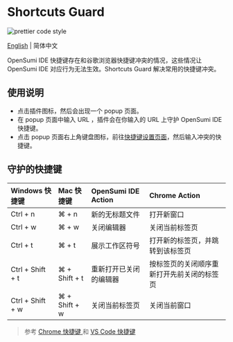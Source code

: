 # Shortcuts Guard

![prettier code style](https://img.shields.io/badge/code_style-prettier-ff69b4.svg?style=flat-square)

[English](./README.md) | 简体中文

OpenSumi IDE 快捷键存在和谷歌浏览器快捷键冲突的情况，这些情况让 OpenSumi IDE 对应行为无法生效。Shortcuts Guard 解决常用的快捷键冲突。

## 使用说明

- 点击插件图标，然后会出现一个 popup 页面。
- 在 popup 页面中输入 URL ，插件会在你输入的 URL 上守护 OpenSumi IDE 快捷键。
- 点击 popup 页面右上角键盘图标，前往[快捷键设置页面](chrome://extensions/shortcuts)，然后输入冲突的快捷键。

## 守护的快捷键

| **Windows 快捷键** | **Mac 快捷键** | **OpenSumi IDE Action** | **Chrome Action**                          |
| :----------------- | :------------- | :---------------------- | :----------------------------------------- |
| Ctrl + n           | ⌘ + n          | 新的无标题文件          | 打开新窗口                                 |
| Ctrl + w           | ⌘ + w          | 关闭编辑器              | 关闭当前标签页                             |
| Ctrl + t           | ⌘ + t          | 展示工作区符号          | 打开新的标签页，并跳转到该标签页           |
| Ctrl + Shift + t   | ⌘ + Shift + t  | 重新打开已关闭的编辑器  | 按标签页的关闭顺序重新打开先前关闭的标签页 |
| Ctrl + Shift + w   | ⌘ + Shift + w  | 关闭当前标签页          | 关闭当前窗口                               |

> 参考 [Chrome 快捷键 ](https://support.google.com/chrome/answer/157179?co=GENIE.Platform%3DDesktop&hl=zh-Hans#zippy=%2C%E6%A0%87%E7%AD%BE%E9%A1%B5%E5%92%8C%E7%AA%97%E5%8F%A3%E5%BF%AB%E6%8D%B7%E9%94%AE)和 [VS Code 快捷键](https://code.visualstudio.com/shortcuts/keyboard-shortcuts-windows.pdf)

